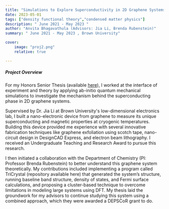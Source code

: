 ```yaml
---
title: "Simulations to Explore Superconductivity in 2D Graphene Systems" 
date: 2023-05-01
tags: ["density functional theory","condensed matter physics"]
description: " June 2021 - May 2023 " 
author: "Anvita Bhagavathula (Advisors: Jia Li, Brenda Rubenstein)"
summary: " June 2021 - May 2023 , Brown University" 

cover:
    image: "proj2.png"
    relative: true

---
```


##### Project Overview

For my Honors Senior Thesis (available [here](https://drive.google.com/file/d/1M8eeTZ28f-m6l5YwkckEhwD51x4aRwff/view?usp=sharing)), I worked at the interface of experiment and theory by applying ab-initio quantum mechanical simulations to investigate the mechanism behind the superconducting phase in 2D graphene systems.

Supervised by Dr. Jia Li at Brown University's low-dimensional electronics lab, I built a nano-electronic device from graphene to measure its unique superconducting and magnetic properties at cryogenic temperatures. Building this device provided me experience with several innovative fabrication techniques like graphene exfoliation using scotch tape, nano-circuit design in DesignCAD Express, and electron beam lithography. I received an Undergraduate Teaching and Research Award to pursue this research.

I then initiated a collaboration with the Department of Chemistry (PI: Professor Brenda Rubenstein) to better understand this graphene system theoretically. My contributions included implementing a program called TriCrystal (repository available here) that generated the system’s structure, running baseline band structure, density of states, and Fermi surface calculations, and proposing a cluster-based technique to overcome limitations in modeling large systems using DFT. My thesis laid the groundwork for my advisors to continue studying this system using a combined approach, which they were awarded a DEPSCoR grant to do.
